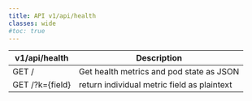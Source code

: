 ```yaml
---
title: API v1/api/health
classes: wide
#toc: true
---
```


|v1/api/health | Description                        |
|-------|--------------------------------------|
| GET / | Get health metrics and pod state as JSON  |
| GET /?k={field} | return individual metric field as plaintext  |
